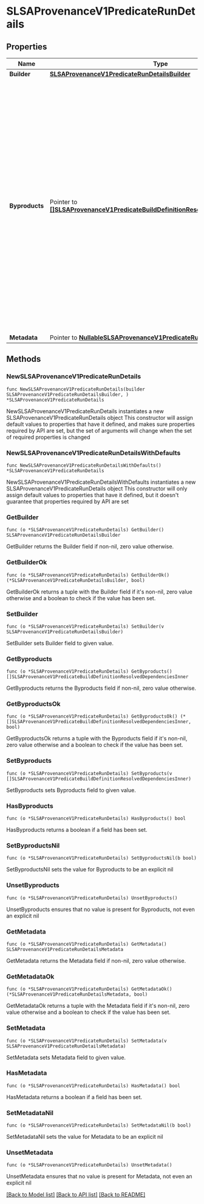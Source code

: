 # SLSAProvenanceV1PredicateRunDetails

## Properties

Name | Type | Description | Notes
------------ | ------------- | ------------- | -------------
**Builder** | [**SLSAProvenanceV1PredicateRunDetailsBuilder**](SLSAProvenanceV1PredicateRunDetailsBuilder.md) |  | 
**Byproducts** | Pointer to [**[]SLSAProvenanceV1PredicateBuildDefinitionResolvedDependenciesInner**](SLSAProvenanceV1PredicateBuildDefinitionResolvedDependenciesInner.md) | Additional artifacts generated during the build that are not considered the “output” of the build but that might be needed during debugging or incident response. For example, this might reference logs generated during the build and/or a digest of the fully evaluated build configuration.\\nIn most cases, this SHOULD NOT contain all intermediate files generated during the build. Instead, this SHOULD only contain files that are likely to be useful later and that cannot be easily reproduced. | [optional] 
**Metadata** | Pointer to [**NullableSLSAProvenanceV1PredicateRunDetailsMetadata**](SLSAProvenanceV1PredicateRunDetailsMetadata.md) |  | [optional] 

## Methods

### NewSLSAProvenanceV1PredicateRunDetails

`func NewSLSAProvenanceV1PredicateRunDetails(builder SLSAProvenanceV1PredicateRunDetailsBuilder, ) *SLSAProvenanceV1PredicateRunDetails`

NewSLSAProvenanceV1PredicateRunDetails instantiates a new SLSAProvenanceV1PredicateRunDetails object
This constructor will assign default values to properties that have it defined,
and makes sure properties required by API are set, but the set of arguments
will change when the set of required properties is changed

### NewSLSAProvenanceV1PredicateRunDetailsWithDefaults

`func NewSLSAProvenanceV1PredicateRunDetailsWithDefaults() *SLSAProvenanceV1PredicateRunDetails`

NewSLSAProvenanceV1PredicateRunDetailsWithDefaults instantiates a new SLSAProvenanceV1PredicateRunDetails object
This constructor will only assign default values to properties that have it defined,
but it doesn't guarantee that properties required by API are set

### GetBuilder

`func (o *SLSAProvenanceV1PredicateRunDetails) GetBuilder() SLSAProvenanceV1PredicateRunDetailsBuilder`

GetBuilder returns the Builder field if non-nil, zero value otherwise.

### GetBuilderOk

`func (o *SLSAProvenanceV1PredicateRunDetails) GetBuilderOk() (*SLSAProvenanceV1PredicateRunDetailsBuilder, bool)`

GetBuilderOk returns a tuple with the Builder field if it's non-nil, zero value otherwise
and a boolean to check if the value has been set.

### SetBuilder

`func (o *SLSAProvenanceV1PredicateRunDetails) SetBuilder(v SLSAProvenanceV1PredicateRunDetailsBuilder)`

SetBuilder sets Builder field to given value.


### GetByproducts

`func (o *SLSAProvenanceV1PredicateRunDetails) GetByproducts() []SLSAProvenanceV1PredicateBuildDefinitionResolvedDependenciesInner`

GetByproducts returns the Byproducts field if non-nil, zero value otherwise.

### GetByproductsOk

`func (o *SLSAProvenanceV1PredicateRunDetails) GetByproductsOk() (*[]SLSAProvenanceV1PredicateBuildDefinitionResolvedDependenciesInner, bool)`

GetByproductsOk returns a tuple with the Byproducts field if it's non-nil, zero value otherwise
and a boolean to check if the value has been set.

### SetByproducts

`func (o *SLSAProvenanceV1PredicateRunDetails) SetByproducts(v []SLSAProvenanceV1PredicateBuildDefinitionResolvedDependenciesInner)`

SetByproducts sets Byproducts field to given value.

### HasByproducts

`func (o *SLSAProvenanceV1PredicateRunDetails) HasByproducts() bool`

HasByproducts returns a boolean if a field has been set.

### SetByproductsNil

`func (o *SLSAProvenanceV1PredicateRunDetails) SetByproductsNil(b bool)`

 SetByproductsNil sets the value for Byproducts to be an explicit nil

### UnsetByproducts
`func (o *SLSAProvenanceV1PredicateRunDetails) UnsetByproducts()`

UnsetByproducts ensures that no value is present for Byproducts, not even an explicit nil
### GetMetadata

`func (o *SLSAProvenanceV1PredicateRunDetails) GetMetadata() SLSAProvenanceV1PredicateRunDetailsMetadata`

GetMetadata returns the Metadata field if non-nil, zero value otherwise.

### GetMetadataOk

`func (o *SLSAProvenanceV1PredicateRunDetails) GetMetadataOk() (*SLSAProvenanceV1PredicateRunDetailsMetadata, bool)`

GetMetadataOk returns a tuple with the Metadata field if it's non-nil, zero value otherwise
and a boolean to check if the value has been set.

### SetMetadata

`func (o *SLSAProvenanceV1PredicateRunDetails) SetMetadata(v SLSAProvenanceV1PredicateRunDetailsMetadata)`

SetMetadata sets Metadata field to given value.

### HasMetadata

`func (o *SLSAProvenanceV1PredicateRunDetails) HasMetadata() bool`

HasMetadata returns a boolean if a field has been set.

### SetMetadataNil

`func (o *SLSAProvenanceV1PredicateRunDetails) SetMetadataNil(b bool)`

 SetMetadataNil sets the value for Metadata to be an explicit nil

### UnsetMetadata
`func (o *SLSAProvenanceV1PredicateRunDetails) UnsetMetadata()`

UnsetMetadata ensures that no value is present for Metadata, not even an explicit nil

[[Back to Model list]](../README.md#documentation-for-models) [[Back to API list]](../README.md#documentation-for-api-endpoints) [[Back to README]](../README.md)


